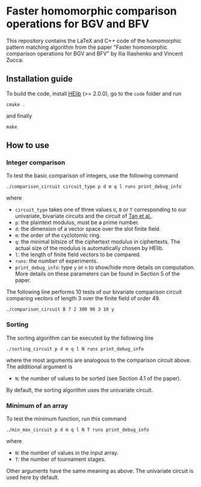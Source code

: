 # Faster homomorphic comparison operations for BGV and BFV

This repository contains the LaTeX and C++ code of the homomorphic pattern matching algorithm from the paper "Faster homomorphic comparison operations for BGV and BFV" by Ilia Iliashenko and Vincent Zucca.

## Installation guide
To build the code, install [HElib](https://github.com/homenc/HElib) (>= 2.0.0), go to the `code` folder and run 

    cmake .

and finally

    make

## How to use
### Integer comparison
To test the basic comparison of integers, use the following command
  
    ./comparison_circuit circuit_type p d m q l runs print_debug_info
    
where
+ `circuit_type` takes one of three values `U`, `B` or `T` corresponding to our univariate, bivariate circuits and the circuit of [Tan et al.](https://eprint.iacr.org/2019/332).
+ `p`: the plaintext modulus, must be a prime number.
+ `d`: the dimension of a vector space over the slot finite field.
+ `m`: the order of the cyclotomic ring.
+ `q`: the minimal bitsize of the ciphertext modulus in ciphertexts. The actual size of the modulus is automatically chosen by HElib.
+ `l`: the length of finite field vectors to be compared.
+ `runs`: the number of experiments.
+ `print_debug_info`: type `y` or `n` to show/hide more details on computation.
More details on these parameters can be found in Section 5 of the paper.

The following line performs 10 tests of our bivariate comparison circuit comparing vectors of length 3 over the finite field of order 49.
  
    ./comparison_circuit B 7 2 300 90 3 10 y

### Sorting
The sorting algorithm can be executed by the following line

    ./sorting_circuit p d m q l N runs print_debug_info
    
where the most arguments are analogous to the comparison circuit above. The additional argument is
+ `N`: the number of values to be sorted (see Section 4.1 of the paper).

By default, the sorting algorithm uses the univariate circuit. 

### Minimum of an array
To test the minimum function, run this command

    ./min_max_circuit p d m q l N T runs print_debug_info
    
where
+ `N`: the number of values in the input array.
+ `T`: the number of tournament stages.

Other arguments have the same meaning as above. The univariate circuit is used here by default.
